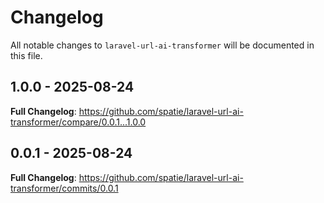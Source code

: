 # Changelog

All notable changes to `laravel-url-ai-transformer` will be documented in this file.

## 1.0.0 - 2025-08-24

**Full Changelog**: https://github.com/spatie/laravel-url-ai-transformer/compare/0.0.1...1.0.0

## 0.0.1 - 2025-08-24

**Full Changelog**: https://github.com/spatie/laravel-url-ai-transformer/commits/0.0.1
